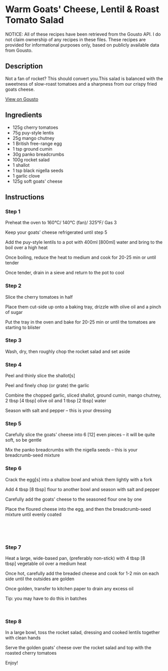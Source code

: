 # Warm Goats' Cheese, Lentil & Roast Tomato Salad

NOTICE: All of these recipes have been retrieved from the Gousto API. I do not claim ownership of any recipes in these files. These recipes are provided for informational purposes only, based on publicly available data from Gousto.

## Description

Not a fan of rocket? This should convert you.This salad is balanced with the sweetness of slow-roast tomatoes and a sharpness from our crispy fried goats cheese. 

[View on Gousto](https://www.gousto.co.uk/recipes/cookbook/warm-goats-cheese-lentil-roast-tomato-salad)

## Ingredients

- 125g cherry tomatoes
- 75g puy-style lentis
- 25g mango chutney
- 1 British free-range egg
- 1 tsp ground cumin
- 30g panko breadcrumbs
- 100g rocket salad 
- 1 shallot
- 1 tsp black nigella seeds
- 1 garlic clove
- 125g soft goats' cheese

## Instructions


### Step 1

Preheat the oven to 160&deg;C/ 140&deg;C (fan)/ 325&deg;F/ Gas 3


Keep your&nbsp;goats' cheese&nbsp;refrigerated until step 5


Add the <span class="text-highlight">puy-style</span>&nbsp;lentils to a pot with 400ml <span class="text-danger">[800ml]</span>&nbsp;water and bring to the boil over a high heat


Once boiling, reduce the heat to medium and cook for 20-25 min or until tender


Once tender, drain in a sieve and return to the pot to cool&nbsp;


### Step 2

Slice the cherry&nbsp;tomatoes in half&nbsp;


Place them cut-side up onto a baking tray,&nbsp;drizzle<span class="text-highlight"> with olive oil and</span> a pinch of&nbsp;sugar&nbsp;


Put the tray in the oven and bake for 20-25 min or until the tomatoes are starting to blister


### Step 3

Wash, dry, then roughly chop the rocket&nbsp;salad and set aside


### Step 4

Peel and thinly slice the shallot<span class="text-danger">[s]</span>


Peel and finely chop (or grate) the garlic&nbsp;


Combine the chopped&nbsp;garlic, sliced&nbsp;shallot, ground&nbsp;cumin, mango chutney, 2 tbsp <span class="text-danger">[4 tbsp]</span> olive oil and 1 tbsp <span class="text-danger">[2 tbsp]</span> water


Season with salt and pepper <span class="text-highlight">&ndash;</span> this is your dressing


### Step 5

Carefully slice the goats' cheese into 6 <span class="text-danger">[12]</span> even pieces <span class="text-highlight">&ndash;</span> it will be quite soft, so be gentle


Mix the panko breadcrumbs with the nigella seeds <span class="text-highlight">&ndash;</span>&nbsp;this is your breadcrumb-seed mixture&nbsp;


### Step 6

Crack the egg<span class="text-danger">[s]</span> into a shallow bowl and whisk them lightly with a fork


Add 4 tbsp <span class="text-danger">[8 tbsp]</span> flour to another bowl&nbsp;and season with&nbsp;salt and pepper&nbsp;


Carefully add the goats' cheese to the&nbsp;seasoned flour one by one


Place the floured cheese into the&nbsp;egg, and then the&nbsp;breadcrumb-seed mixture&nbsp;until evenly coated


&nbsp;


&nbsp;


### Step 7

Heat a large, wide-based pan, (preferably non-stick) with 4 tbsp <span class="text-danger">[8 tbsp]</span>&nbsp;vegetable oil over a medium heat


Once hot, carefully add the breaded&nbsp;cheese&nbsp;and cook for 1-2 min on each side until the outsides are golden


Once golden, <span class="text-highlight">transfer</span>&nbsp;to kitchen paper to drain any excess oil&nbsp;


Tip: you may have to do this in batches


&nbsp;

### Step 8

In a large bowl, toss the rocket salad, dressing and cooked lentils together with clean hands


Serve the golden goats' cheese over the rocket salad and top with the roasted&nbsp;cherry tomatoes&nbsp;


Enjoy!


&nbsp;

